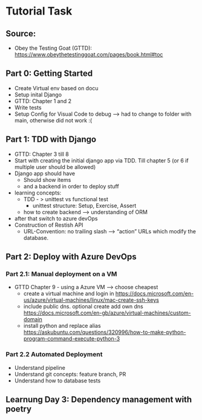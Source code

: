 # Tutorial Task

## Source:
- Obey the Testing Goat (GTTD): https://www.obeythetestinggoat.com/pages/book.html#toc

## Part 0: Getting Started
- Create Virtual env based on docu
- Setup inital Django
- GTTD: Chapter 1 and 2
- Write tests
- Setup Config for Visual Code to debug --> had to change to folder with main, otherwise did not work :(

## Part 1: TDD with Django
- GTTD: Chapter 3 till 8
- Start with creating the initial django app via TDD. Till chapter 5 (or 6 if multiple user should be allowed)
- Django app should have
    - Should show items 
    - and a backend in order to deploy stuff
- learning concepts: 
    - TDD - > unittest vs functional test
        - unittest structure: Setup, Exercise, Assert
    - how to create backend --> understanding of ORM
- after that switch to azure devOps
- Construction of Restish API
    - URL-Convention: no trailing slash --> “action” URLs which modify the database.

## Part 2: Deploy with Azure DevOps
### Part 2.1: Manual deployment on a VM
- GTTD Chapter 9 - using a Azure VM --> choose cheapest
    - create a virtual machine and login in https://docs.microsoft.com/en-us/azure/virtual-machines/linux/mac-create-ssh-keys
    - include public dns. optional create add own dns https://docs.microsoft.com/en-gb/azure/virtual-machines/custom-domain
    - install python and replace alias https://askubuntu.com/questions/320996/how-to-make-python-program-command-execute-python-3
### Part 2.2 Automated Deployment 
- Understand pipeline
- Understand git concepts: feature branch, PR
- Understand how to database tests


## Learnung Day 3: Dependency management with poetry

